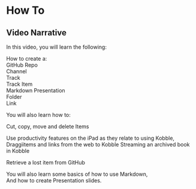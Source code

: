 # How To
## Video Narrative

In this video, you will learn the following:

How to create a:  
GitHub Repo   
Channel   
Track  
Track Item  
Markdown 
Presentation  
Folder  
Link  

You will also learn how to:

Cut, copy, move and delete Items  

Use productivity features on the iPad as they relate to using Kobble,
Draggiitems and links from the web to Kobble
Streaming an archived book in Kobble



Retrieve a lost item from GitHub

You will also learn some basics of how to use Markdown,  
And how to create Presentation slides.


